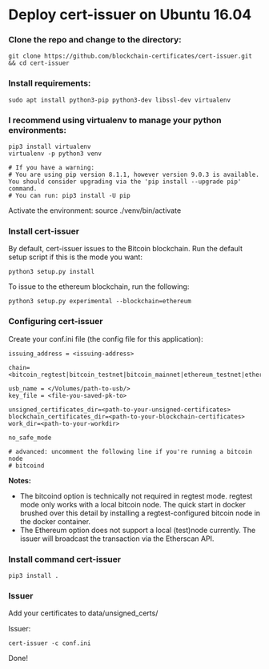 # Deploy cert-issuer on Ubuntu 16.04

### Clone the repo and change to the directory:
    git clone https://github.com/blockchain-certificates/cert-issuer.git && cd cert-issuer

### Install requirements:
    sudo apt install python3-pip python3-dev libssl-dev virtualenv

### I recommend using virtualenv to manage your python environments:
    pip3 install virtualenv
    virtualenv -p python3 venv

    # If you have a warning:
    # You are using pip version 8.1.1, however version 9.0.3 is available. You should consider upgrading via the 'pip install --upgrade pip' command.
    # You can run: pip3 install -U pip

Activate the environment:
    source ./venv/bin/activate

### Install cert-issuer
By default, cert-issuer issues to the Bitcoin blockchain. Run the default setup script if this is the mode you want:

    python3 setup.py install

To issue to the ethereum blockchain, run the following:

    python3 setup.py experimental --blockchain=ethereum

### Configuring cert-issuer
Create your conf.ini file (the config file for this application):

    issuing_address = <issuing-address>

    chain=<bitcoin_regtest|bitcoin_testnet|bitcoin_mainnet|ethereum_testnet|ethereum_ropsten|ethereum_mainnet|mockchain>
    
    usb_name = </Volumes/path-to-usb/>
    key_file = <file-you-saved-pk-to>

    unsigned_certificates_dir=<path-to-your-unsigned-certificates>
    blockchain_certificates_dir=<path-to-your-blockchain-certificates>
    work_dir=<path-to-your-workdir>

    no_safe_mode

    # advanced: uncomment the following line if you're running a bitcoin node
    # bitcoind

**Notes:**
* The bitcoind option is technically not required in regtest mode. regtest mode only works with a local bitcoin node. The quick start in docker brushed over this detail by installing a regtest-configured bitcoin node in the docker container.
* The Ethereum option does not support a local (test)node currently. The issuer will broadcast the transaction via the Etherscan API.

### Install command cert-issuer
    pip3 install .

### Issuer
Add your certificates to data/unsigned_certs/

Issuer:

    cert-issuer -c conf.ini

Done!
